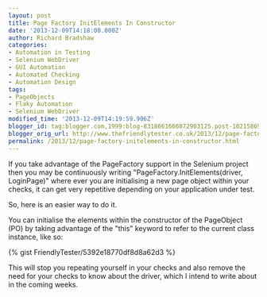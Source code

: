 ```yaml
---
layout: post
title: Page Factory InitElements In Constructor
date: '2013-12-09T14:18:00.000Z'
author: Richard Bradshaw
categories:
- Automation in Testing
- Selenium WebDriver
- GUI Automation
- Automated Checking
- Automation Design
tags:
- PageObjects
- Flaky Automation
- Selenium WebDriver
modified_time: '2013-12-09T14:19:59.906Z'
blogger_id: tag:blogger.com,1999:blog-8318661666872903125.post-1021586930987519807
blogger_orig_url: http://www.thefriendlytester.co.uk/2013/12/page-factory-initelements-in-constructor.html
permalink: /2013/12/page-factory-initelements-in-constructor.html
---
```

If you take advantage of the PageFactory support in the Selenium project then you may be continuously writing "PageFactory.InitElements(driver, LoginPage)" where ever you are initialising a new page object within your checks, it can get very repetitive depending on your application under test.

So, here is an easier way to do it.  

You can initialise the elements within the constructor of the PageObject (PO) by taking advantage of the "this" keyword to refer to the current class instance, like so:  

<div class="centerplugin">
{% gist FriendlyTester/5392e18770df8d8a62d3 %}
</div> 

This will stop you repeating yourself in your checks and also remove the need for your checks to know about the driver, which I intend to write about in the coming weeks.